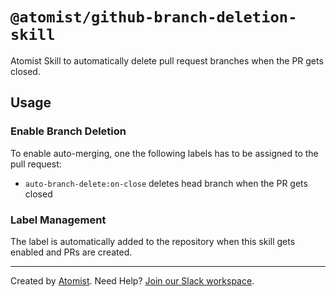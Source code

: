 # `@atomist/github-branch-deletion-skill`

Atomist Skill to automatically delete pull request branches when the PR gets closed.

## Usage

### Enable Branch Deletion

To enable auto-merging, one the following labels has to be assigned to the pull request:

 * `auto-branch-delete:on-close` deletes head branch when the PR gets closed

### Label Management

The label is automatically added to the repository when this skill gets enabled and PRs
are created.

---

Created by [Atomist][atomist].
Need Help?  [Join our Slack workspace][slack].

[atomist]: https://atomist.com/ (Atomist - How Teams Deliver Software)
[slack]: https://join.atomist.com/ (Atomist Community Slack)
